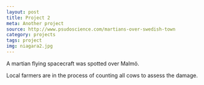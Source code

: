 ```yaml
---
layout: post
title: Project 2
meta: Another project
source: http://www.psudoscience.com/martians-over-swedish-town
category: projects
tags: project
img: niagara2.jpg
---
```


A martian flying spacecraft was spotted over Malmö.

Local farmers are in the process of counting all cows to assess the damage.
